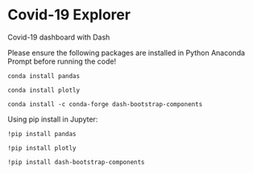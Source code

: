 # Covid-19 Explorer

Covid-19 dashboard with Dash

Please ensure the following packages are installed in Python Anaconda Prompt before running the code!

``conda install pandas``

``conda install plotly``

``conda install -c conda-forge dash-bootstrap-components``

Using pip install in Jupyter:

``!pip install pandas``

``!pip install plotly``

``!pip install dash-bootstrap-components``
